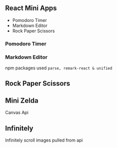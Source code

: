 ## React Mini Apps

-   Pomodoro Timer
-   Markdown Editor
-   Rock Paper Scissors

### Pomodoro Timer

### Markdown Editor

npm packages used `parse, remark-react & unified`

## Rock Paper Scissors

## Mini Zelda

Canvas Api

## Infinitely

Infinitely scroll images pulled from api
